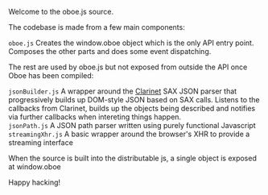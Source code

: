 
Welcome to the oboe.js source.
 
The codebase is made from a few main components:
 
`oboe.js` Creates the window.oboe object which is the only API entry point.
   Composes the other parts and does some event dispatching.
       
The rest are used by oboe.js but not exposed from outside the API once Oboe has been compiled:        
          
`jsonBuilder.js` A wrapper around the [Clarinet](https://github.com/dscape/clarinet) SAX JSON parser that progressively builds up DOM-style
   JSON based on SAX calls. Listens to the callbacks from Clarinet, builds up the objects being described
   and notifies via further callbacks when intereting things happen.  
`jsonPath.js` A JSON path parser written using purely functional Javascript    
`streamingXhr.js` A basic wrapper around the browser's XHR to provide a streaming interface
   
When the source is built into the distributable js, a single object is exposed at window.oboe    
 
Happy hacking!
